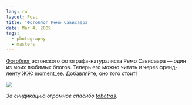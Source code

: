 ```yaml
---
lang: ru
layout: Post
title: 'Фотоблог Ремо Сависаара'
date: Mar 4, 2009
tags:
  - photography
  - masters
---
```


[Фотоблог](http://blog.moment.ee/) эстонского фотографа-натуралиста Ремо Сависаара — один из моих любимых блогов. Теперь его можно читать и через френд-ленту ЖЖ: [moment_ee](http://moment-ee.livejournal.com/). Добавляйте, оно того стоит!

![](/images/blog/remo-savisaar.jpg)

_За синдикацию огромное спасибо [tobotras](http://tobotras.livejournal.com/)._
